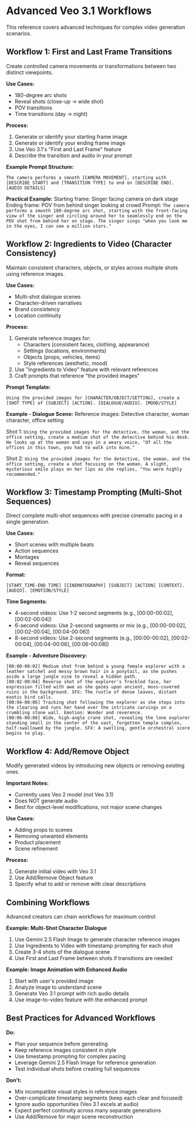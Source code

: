 # Advanced Veo 3.1 Workflows

This reference covers advanced techniques for complex video generation scenarios.

## Workflow 1: First and Last Frame Transitions

Create controlled camera movements or transformations between two distinct viewpoints.

**Use Cases:**
- 180-degree arc shots
- Reveal shots (close-up → wide shot)
- POV transitions
- Time transitions (day → night)

**Process:**
1. Generate or identify your starting frame image
2. Generate or identify your ending frame image
3. Use Veo 3.1's "First and Last Frame" feature
4. Describe the transition and audio in your prompt

**Example Prompt Structure:**
```
The camera performs a smooth [CAMERA MOVEMENT], starting with [DESCRIBE START] and [TRANSITION TYPE] to end on [DESCRIBE END]. [AUDIO DETAILS]
```

**Practical Example:**
Starting frame: Singer facing camera on dark stage
Ending frame: POV from behind singer looking at crowd
Prompt: `The camera performs a smooth 180-degree arc shot, starting with the front-facing view of the singer and circling around her to seamlessly end on the POV shot from behind her on stage. The singer sings "when you look me in the eyes, I can see a million stars."`

## Workflow 2: Ingredients to Video (Character Consistency)

Maintain consistent characters, objects, or styles across multiple shots using reference images.

**Use Cases:**
- Multi-shot dialogue scenes
- Character-driven narratives
- Brand consistency
- Location continuity

**Process:**
1. Generate reference images for:
   - Characters (consistent faces, clothing, appearance)
   - Settings (locations, environments)
   - Objects (props, vehicles, items)
   - Style references (aesthetic, mood)
2. Use "Ingredients to Video" feature with relevant references
3. Craft prompts that reference "the provided images"

**Prompt Template:**
```
Using the provided images for [CHARACTER/OBJECT/SETTING], create a [SHOT TYPE] of [SUBJECT] [ACTION]. [DIALOGUE/AUDIO]. [MOOD/STYLE]
```

**Example - Dialogue Scene:**
Reference images: Detective character, woman character, office setting

Shot 1: `Using the provided images for the detective, the woman, and the office setting, create a medium shot of the detective behind his desk. He looks up at the woman and says in a weary voice, "Of all the offices in this town, you had to walk into mine."`

Shot 2: `Using the provided images for the detective, the woman, and the office setting, create a shot focusing on the woman. A slight, mysterious smile plays on her lips as she replies, "You were highly recommended."`

## Workflow 3: Timestamp Prompting (Multi-Shot Sequences)

Direct complete multi-shot sequences with precise cinematic pacing in a single generation.

**Use Cases:**
- Short scenes with multiple beats
- Action sequences
- Montages
- Reveal sequences

**Format:**
```
[START_TIME-END_TIME] [CINEMATOGRAPHY] [SUBJECT] [ACTION] [CONTEXT]. [AUDIO]. [EMOTION/STYLE]
```

**Time Segments:**
- 4-second videos: Use 1-2 second segments (e.g., [00:00-00:02], [00:02-00:04])
- 6-second videos: Use 2-second segments or mix (e.g., [00:00-00:02], [00:02-00:04], [00:04-00:06])
- 8-second videos: Use 2-second segments (e.g., [00:00-00:02], [00:02-00:04], [00:04-00:06], [00:06-00:08])

**Example - Adventure Discovery:**
```
[00:00-00:02] Medium shot from behind a young female explorer with a leather satchel and messy brown hair in a ponytail, as she pushes aside a large jungle vine to reveal a hidden path.
[00:02-00:04] Reverse shot of the explorer's freckled face, her expression filled with awe as she gazes upon ancient, moss-covered ruins in the background. SFX: The rustle of dense leaves, distant exotic bird calls.
[00:04-00:06] Tracking shot following the explorer as she steps into the clearing and runs her hand over the intricate carvings on a crumbling stone wall. Emotion: Wonder and reverence.
[00:06-00:08] Wide, high-angle crane shot, revealing the lone explorer standing small in the center of the vast, forgotten temple complex, half-swallowed by the jungle. SFX: A swelling, gentle orchestral score begins to play.
```

## Workflow 4: Add/Remove Object

Modify generated videos by introducing new objects or removing existing ones.

**Important Notes:**
- Currently uses Veo 2 model (not Veo 3.1)
- Does NOT generate audio
- Best for object-level modifications, not major scene changes

**Use Cases:**
- Adding props to scenes
- Removing unwanted elements
- Product placement
- Scene refinement

**Process:**
1. Generate initial video with Veo 3.1
2. Use Add/Remove Object feature
3. Specify what to add or remove with clear descriptions

## Combining Workflows

Advanced creators can chain workflows for maximum control:

**Example: Multi-Shot Character Dialogue**
1. Use Gemini 2.5 Flash Image to generate character reference images
2. Use Ingredients to Video with timestamp prompting for each shot
3. Create 3-4 shots of the dialogue scene
4. Use First and Last Frame between shots if transitions are needed

**Example: Image Animation with Enhanced Audio**
1. Start with user's provided image
2. Analyze image to understand scene
3. Generate Veo 3.1 prompt with rich audio details
4. Use image-to-video feature with the enhanced prompt

## Best Practices for Advanced Workflows

**Do:**
- Plan your sequence before generating
- Keep reference images consistent in style
- Use timestamp prompting for complex pacing
- Leverage Gemini 2.5 Flash Image for reference generation
- Test individual shots before creating full sequences

**Don't:**
- Mix incompatible visual styles in reference images
- Over-complicate timestamp segments (keep each clear and focused)
- Ignore audio opportunities (Veo 3.1 excels at audio)
- Expect perfect continuity across many separate generations
- Use Add/Remove for major scene reconstruction